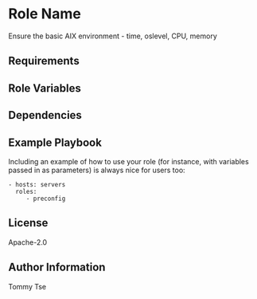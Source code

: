 Role Name
=========

Ensure the basic AIX environment - time, oslevel, CPU, memory

Requirements
------------

Role Variables
--------------

Dependencies
------------

Example Playbook
----------------

Including an example of how to use your role (for instance, with variables passed in as parameters) is always nice for users too:

    - hosts: servers
      roles:
         - preconfig

License
-------

Apache-2.0

Author Information
------------------

Tommy Tse
